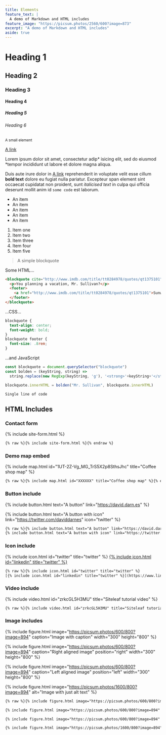 ```yaml
---
title: Elements
feature_text: |
  A demo of Markdown and HTML includes
feature_image: "https://picsum.photos/2560/600?image=873"
excerpt: "A demo of Markdown and HTML includes"
aside: true
---
```


# Heading 1

## Heading 2

### Heading 3

#### Heading 4

##### Heading 5

###### Heading 6

<small>A small element</small>

[A link](https://www.warhammer-community.com/en-us "A link")

Lorem ipsum dolor sit amet, consectetur adip* isicing elit, sed do eiusmod *tempor incididunt ut labore et dolore magna aliqua.

Duis aute irure dolor in [A link](https://david.darn.es "A link") reprehenderit in voluptate velit esse cillum **bold text** dolore eu fugiat nulla pariatur. Excepteur span element sint occaecat cupidatat non proident, sunt _italicised text_ in culpa qui officia deserunt mollit anim id `some code` est laborum.

* An item
* An item
* An item
* An item
* An item

1. Item one
2. Item two
3. Item three
4. Item four
5. Item five

> A simple blockquote

Some HTML...

``` html
<blockquote cite="http://www.imdb.com/title/tt0284978/quotes/qt1375101">
  <p>You planning a vacation, Mr. Sullivan?</p>
  <footer>
    <a href="http://www.imdb.com/title/tt0284978/quotes/qt1375101">Sunways Security Guard</a>
  </footer>
</blockquote>
```

...CSS...

``` css
blockquote {
  text-align: center;
  font-weight: bold;
}
blockquote footer {
  font-size: .8rem;
}
```

...and JavaScript

``` js
const blockquote = document.querySelector("blockquote")
const bolden = (keyString, string) =>
  string.replace(new RegExp(keyString, 'g'), '<strong>'+keyString+'</strong>')

blockquote.innerHTML = bolden("Mr. Sullivan", blockquote.innerHTML)
```

`Single line of code`

## HTML Includes

### Contact form

{% include site-form.html %}

``` html
{% raw %}{% include site-form.html %}{% endraw %}
```

### Demo map embed

{% include map.html id="1UT-2Z-Vg_MG_TrS5X2p8SthsJhc" title="Coffee shop map" %}

``` html
{% raw %}{% include map.html id="XXXXXX" title="Coffee shop map" %}{% endraw %}
```

### Button include

{% include button.html text="A button" link="https://david.darn.es" %}

{% include button.html text="A button with icon" link="https://twitter.com/daviddarnes" icon="twitter" %}

``` html
{% raw %}{% include button.html text="A button" link="https://david.darn.es" %}
{% include button.html text="A button with icon" link="https://twitter.com/daviddarnes" icon="twitter" %}{% endraw %}
```

### Icon include

{% include icon.html id="twitter" title="twitter" %} [{% include icon.html id="linkedin" title="twitter" %}](https://www.linkedin.com/in/daviddarnes)

``` html
{% raw %}{% include icon.html id="twitter" title="twitter" %}
[{% include icon.html id="linkedin" title="twitter" %}](https://www.linkedin.com/in/daviddarnes){% endraw %}
```

### Video include

{% include video.html id="zrkcGL5H3MU" title="Siteleaf tutorial video" %}

``` html
{% raw %}{% include video.html id="zrkcGL5H3MU" title="Siteleaf tutorial video" %}{% endraw %}
```


### Image includes

{% include figure.html image="https://picsum.photos/600/800?image=894" caption="Image with caption" width="300" height="800" %}

{% include figure.html image="https://picsum.photos/600/800?image=894" caption="Right aligned image" position="right" width="300" height="800" %}

{% include figure.html image="https://picsum.photos/600/800?image=894" caption="Left aligned image" position="left" width="300" height="800" %}

{% include figure.html image="https://picsum.photos/1600/800?image=894" alt="Image with just alt text" %}

``` html
{% raw %}{% include figure.html image="https://picsum.photos/600/800?image=894" caption="Image with caption" width="300" height="800" %}

{% include figure.html image="https://picsum.photos/600/800?image=894" caption="Right aligned image" position="right" width="300" height="800" %}

{% include figure.html image="https://picsum.photos/600/800?image=894" caption="Left aligned image" position="left" width="300" height="800" %}

{% include figure.html image="https://picsum.photos/1600/800?image=894" alt="Image with just alt text" %}{% endraw %}
```
